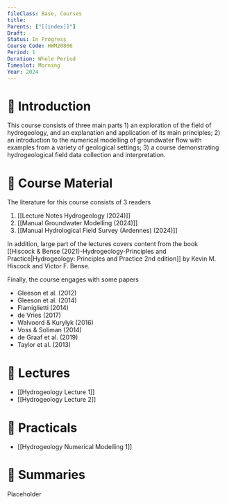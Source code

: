 ```yaml
---
fileClass: Base, Courses
title: 
Parents: ["[[index]]"]
Draft: 
Status: In Progress
Course Code: HWM20806
Period: 1
Duration: Whole Period
Timeslot: Morning
Year: 2024
---
```


# 🔎 Introduction
This course consists of three main parts 1) an exploration of the field of hydrogeology, and an explanation and application of its main principles; 2) an introduction to the numerical modelling of groundwater flow with examples from a variety of geological settings; 3) a course demonstrating hydrogeological field data collection and interpretation.

# 📖 Course Material
The literature for this course consists of 3 readers
1. [[Lecture Notes Hydrogeology (2024)]]
2. [[Manual Groundwater Modelling (2024)]]
3. [[Manual Hydrological Field Survey (Ardennes) (2024)]]

In addition, large part of the lectures covers content from the book [[Hiscock & Bense (2021)-Hydrogeology-Principles and Practice|Hydrogeology: Principles and Practice 2nd edition]] by Kevin M. Hiscock and Victor F. Bense. 

Finally, the course engages with some papers
- Gleeson et al. (2012)
- Gleeson et al. (2014)
- Flamiglietti (2014)
- de Vries (2017)
- Walvoord & Kurylyk (2016)
- Voss & Soliman (2014)
- de Graaf et al. (2019)
- Taylor et al. (2013)

# 📢 Lectures
- [[Hydrogeology Lecture 1]]
- [[Hydrogeology Lecture 2]]


# 🔬 Practicals
- [[Hydrogeology Numerical Modelling 1]]


# 🔗 Summaries
Placeholder
